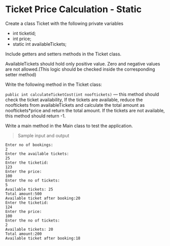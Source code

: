 # Ticket Price Calculation - Static

Create a class Ticket with the following private variables

- int ticketid;
- int price;
- static int availableTickets;

Include getters and setters methods in the Ticket class.

AvailableTickets should hold only positive value. Zero and negative values are not allowed.(This logic should be checked inside the corresponding setter method)

Write the following method in the Ticket class:

`public int calculateTicketCost(int nooftickets)` — this method should check the ticket availability, If the tickets are available, reduce the nooftickets from availableTickets and calculate the total amount as nooftickets*price  and return the total amount.  If the tickets are not available, this method should return -1.

Write a main method in the Main class to test the application.

> Sample input and output

    Enter no of bookings:
    2
    Enter the available tickets:
    25
    Enter the ticketid:
    123
    Enter the price:
    100
    Enter the no of tickets:
    5
    Available tickets: 25
    Total amount:500
    Available ticket after booking:20
    Enter the ticketid:
    124
    Enter the price:
    100
    Enter the no of tickets:
    2
    Available tickets: 20
    Total amount:200
    Available ticket after booking:18